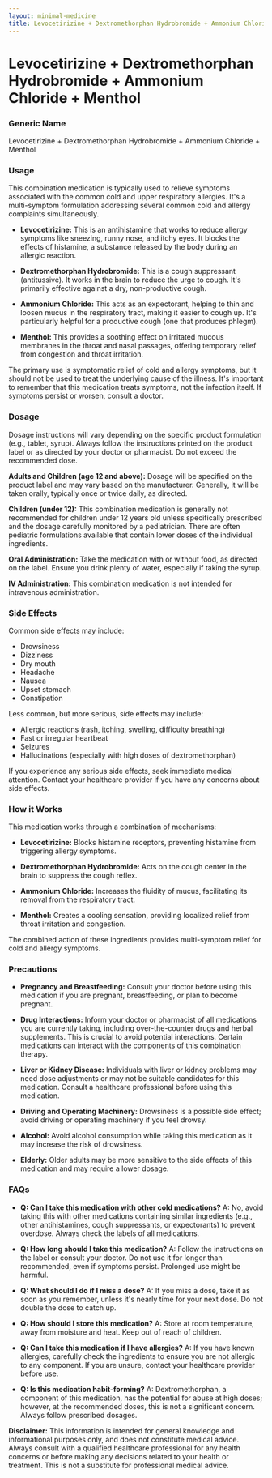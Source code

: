 ```yaml
---
layout: minimal-medicine
title: Levocetirizine + Dextromethorphan Hydrobromide + Ammonium Chloride + Menthol
---
```


# Levocetirizine + Dextromethorphan Hydrobromide + Ammonium Chloride + Menthol
### Generic Name
Levocetirizine + Dextromethorphan Hydrobromide + Ammonium Chloride + Menthol


### Usage

This combination medication is typically used to relieve symptoms associated with the common cold and upper respiratory allergies.  It's a multi-symptom formulation addressing several common cold and allergy complaints simultaneously.

* **Levocetirizine:** This is an antihistamine that works to reduce allergy symptoms like sneezing, runny nose, and itchy eyes.  It blocks the effects of histamine, a substance released by the body during an allergic reaction.

* **Dextromethorphan Hydrobromide:** This is a cough suppressant (antitussive).  It works in the brain to reduce the urge to cough.  It's primarily effective against a dry, non-productive cough.

* **Ammonium Chloride:** This acts as an expectorant, helping to thin and loosen mucus in the respiratory tract, making it easier to cough up.  It's particularly helpful for a productive cough (one that produces phlegm).

* **Menthol:** This provides a soothing effect on irritated mucous membranes in the throat and nasal passages, offering temporary relief from congestion and throat irritation.


The primary use is symptomatic relief of cold and allergy symptoms, but it should not be used to treat the underlying cause of the illness. It's important to remember that this medication treats symptoms, not the infection itself.  If symptoms persist or worsen, consult a doctor.


### Dosage

Dosage instructions will vary depending on the specific product formulation (e.g., tablet, syrup). Always follow the instructions printed on the product label or as directed by your doctor or pharmacist.  Do not exceed the recommended dose.

**Adults and Children (age 12 and above):**  Dosage will be specified on the product label and may vary based on the manufacturer. Generally, it will be taken orally, typically once or twice daily, as directed.

**Children (under 12):**  This combination medication is generally not recommended for children under 12 years old unless specifically prescribed and the dosage carefully monitored by a pediatrician.  There are often pediatric formulations available that contain lower doses of the individual ingredients.

**Oral Administration:** Take the medication with or without food, as directed on the label. Ensure you drink plenty of water, especially if taking the syrup.


**IV Administration:** This combination medication is not intended for intravenous administration.


### Side Effects

Common side effects may include:

* Drowsiness
* Dizziness
* Dry mouth
* Headache
* Nausea
* Upset stomach
* Constipation


Less common, but more serious, side effects may include:

* Allergic reactions (rash, itching, swelling, difficulty breathing)
* Fast or irregular heartbeat
* Seizures
* Hallucinations (especially with high doses of dextromethorphan)


If you experience any serious side effects, seek immediate medical attention.  Contact your healthcare provider if you have any concerns about side effects.


### How it Works

This medication works through a combination of mechanisms:

* **Levocetirizine:** Blocks histamine receptors, preventing histamine from triggering allergy symptoms.

* **Dextromethorphan Hydrobromide:** Acts on the cough center in the brain to suppress the cough reflex.

* **Ammonium Chloride:** Increases the fluidity of mucus, facilitating its removal from the respiratory tract.

* **Menthol:** Creates a cooling sensation, providing localized relief from throat irritation and congestion.


The combined action of these ingredients provides multi-symptom relief for cold and allergy symptoms.


### Precautions

* **Pregnancy and Breastfeeding:** Consult your doctor before using this medication if you are pregnant, breastfeeding, or plan to become pregnant.

* **Drug Interactions:** Inform your doctor or pharmacist of all medications you are currently taking, including over-the-counter drugs and herbal supplements. This is crucial to avoid potential interactions.  Certain medications can interact with the components of this combination therapy.

* **Liver or Kidney Disease:**  Individuals with liver or kidney problems may need dose adjustments or may not be suitable candidates for this medication. Consult a healthcare professional before using this medication.

* **Driving and Operating Machinery:**  Drowsiness is a possible side effect; avoid driving or operating machinery if you feel drowsy.

* **Alcohol:** Avoid alcohol consumption while taking this medication as it may increase the risk of drowsiness.

* **Elderly:** Older adults may be more sensitive to the side effects of this medication and may require a lower dosage.


### FAQs

* **Q: Can I take this medication with other cold medications?**  A:  No, avoid taking this with other medications containing similar ingredients (e.g., other antihistamines, cough suppressants, or expectorants) to prevent overdose. Always check the labels of all medications.

* **Q: How long should I take this medication?** A:  Follow the instructions on the label or consult your doctor.  Do not use it for longer than recommended, even if symptoms persist. Prolonged use might be harmful.

* **Q: What should I do if I miss a dose?** A: If you miss a dose, take it as soon as you remember, unless it's nearly time for your next dose. Do not double the dose to catch up.

* **Q: How should I store this medication?** A: Store at room temperature, away from moisture and heat. Keep out of reach of children.

* **Q: Can I take this medication if I have allergies?** A:  If you have known allergies, carefully check the ingredients to ensure you are not allergic to any component.  If you are unsure, contact your healthcare provider before use.

* **Q: Is this medication habit-forming?** A:  Dextromethorphan, a component of this medication, has the potential for abuse at high doses; however, at the recommended doses, this is not a significant concern.  Always follow prescribed dosages.

**Disclaimer:** This information is intended for general knowledge and informational purposes only, and does not constitute medical advice. Always consult with a qualified healthcare professional for any health concerns or before making any decisions related to your health or treatment.  This is not a substitute for professional medical advice.
